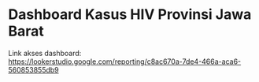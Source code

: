 # Dashboard Kasus HIV Provinsi Jawa Barat

Link akses dashboard: https://lookerstudio.google.com/reporting/c8ac670a-7de4-466a-aca6-560853855db9
